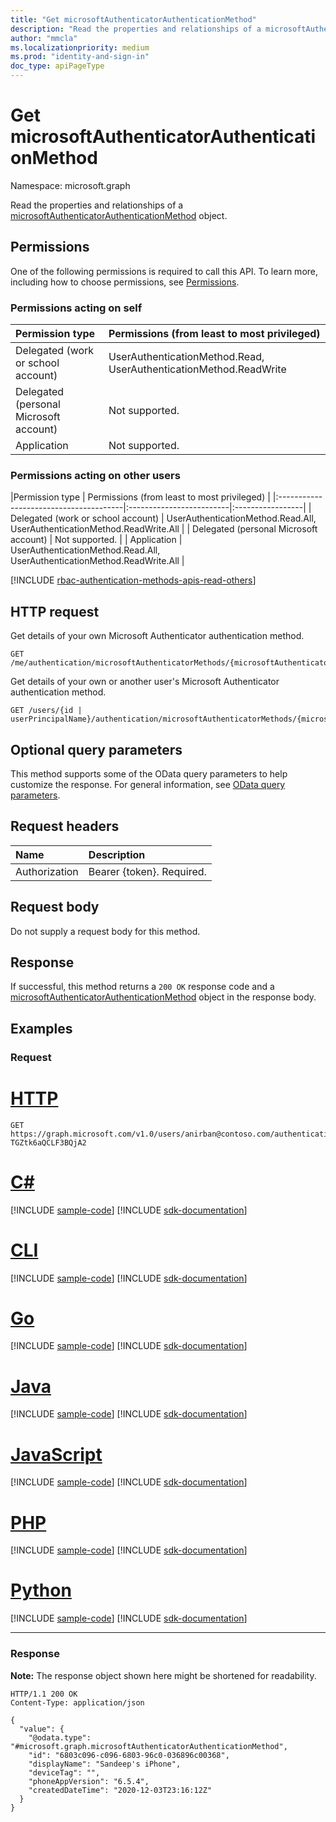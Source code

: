 ```yaml
---
title: "Get microsoftAuthenticatorAuthenticationMethod"
description: "Read the properties and relationships of a microsoftAuthenticatorAuthenticationMethod object."
author: "mmcla"
ms.localizationpriority: medium
ms.prod: "identity-and-sign-in"
doc_type: apiPageType
---
```


# Get microsoftAuthenticatorAuthenticationMethod
Namespace: microsoft.graph

Read the properties and relationships of a [microsoftAuthenticatorAuthenticationMethod](../resources/microsoftauthenticatorauthenticationmethod.md) object.

## Permissions

One of the following permissions is required to call this API. To learn more, including how to choose permissions, see [Permissions](/graph/permissions-reference).

### Permissions acting on self

|Permission type      | Permissions (from least to most privileged)              |
|:---------------------------------------|:-------------------------|
| Delegated (work or school account)     | UserAuthenticationMethod.Read, UserAuthenticationMethod.ReadWrite |
| Delegated (personal Microsoft account) | Not supported. |
| Application                            | Not supported. |

### Permissions acting on other users

|Permission type      | Permissions (from least to most privileged)              |
|:---------------------------------------|:-------------------------|:-----------------|
| Delegated (work or school account)     | UserAuthenticationMethod.Read.All, UserAuthenticationMethod.ReadWrite.All |
| Delegated (personal Microsoft account) | Not supported. |
| Application                            | UserAuthenticationMethod.Read.All, UserAuthenticationMethod.ReadWrite.All |

[!INCLUDE [rbac-authentication-methods-apis-read-others](../includes/rbac-for-apis/rbac-authentication-methods-apis-read-others.md)]

## HTTP request

Get details of your own Microsoft Authenticator authentication method.
<!-- { "blockType": "ignored" } -->
``` http
GET /me/authentication/microsoftAuthenticatorMethods/{microsoftAuthenticatorAuthenticationMethodId}
```

Get details of your own or another user's Microsoft Authenticator authentication method.
<!-- { "blockType": "ignored" } -->
``` http
GET /users/{id | userPrincipalName}/authentication/microsoftAuthenticatorMethods/{microsoftAuthenticatorAuthenticationMethodId}
```

## Optional query parameters
This method supports some of the OData query parameters to help customize the response. For general information, see [OData query parameters](/graph/query-parameters).

## Request headers
|Name|Description|
|:---|:---|
|Authorization|Bearer {token}. Required.|

## Request body
Do not supply a request body for this method.

## Response

If successful, this method returns a `200 OK` response code and a [microsoftAuthenticatorAuthenticationMethod](../resources/microsoftauthenticatorauthenticationmethod.md) object in the response body.

## Examples

### Request

# [HTTP](#tab/http)
<!-- {
  "blockType": "request",
  "name": "get_microsoftauthenticatorauthenticationmethod",
  "sampleKeys": ["anirban@contoso.com", "_jpuR-TGZtk6aQCLF3BQjA2"]
}
-->
``` http
GET https://graph.microsoft.com/v1.0/users/anirban@contoso.com/authentication/microsoftAuthenticatorMethods/_jpuR-TGZtk6aQCLF3BQjA2
```

# [C#](#tab/csharp)
[!INCLUDE [sample-code](../includes/snippets/csharp/get-microsoftauthenticatorauthenticationmethod-csharp-snippets.md)]
[!INCLUDE [sdk-documentation](../includes/snippets/snippets-sdk-documentation-link.md)]

# [CLI](#tab/cli)
[!INCLUDE [sample-code](../includes/snippets/cli/get-microsoftauthenticatorauthenticationmethod-cli-snippets.md)]
[!INCLUDE [sdk-documentation](../includes/snippets/snippets-sdk-documentation-link.md)]

# [Go](#tab/go)
[!INCLUDE [sample-code](../includes/snippets/go/get-microsoftauthenticatorauthenticationmethod-go-snippets.md)]
[!INCLUDE [sdk-documentation](../includes/snippets/snippets-sdk-documentation-link.md)]

# [Java](#tab/java)
[!INCLUDE [sample-code](../includes/snippets/java/get-microsoftauthenticatorauthenticationmethod-java-snippets.md)]
[!INCLUDE [sdk-documentation](../includes/snippets/snippets-sdk-documentation-link.md)]

# [JavaScript](#tab/javascript)
[!INCLUDE [sample-code](../includes/snippets/javascript/get-microsoftauthenticatorauthenticationmethod-javascript-snippets.md)]
[!INCLUDE [sdk-documentation](../includes/snippets/snippets-sdk-documentation-link.md)]

# [PHP](#tab/php)
[!INCLUDE [sample-code](../includes/snippets/php/get-microsoftauthenticatorauthenticationmethod-php-snippets.md)]
[!INCLUDE [sdk-documentation](../includes/snippets/snippets-sdk-documentation-link.md)]

# [Python](#tab/python)
[!INCLUDE [sample-code](../includes/snippets/python/get-microsoftauthenticatorauthenticationmethod-python-snippets.md)]
[!INCLUDE [sdk-documentation](../includes/snippets/snippets-sdk-documentation-link.md)]

---

### Response
**Note:** The response object shown here might be shortened for readability.
<!-- {
  "blockType": "response",
  "truncated": true,
  "@odata.type": "microsoft.graph.microsoftAuthenticatorAuthenticationMethod"
}
-->
``` http
HTTP/1.1 200 OK
Content-Type: application/json

{
  "value": {
    "@odata.type": "#microsoft.graph.microsoftAuthenticatorAuthenticationMethod",
    "id": "6803c096-c096-6803-96c0-036896c00368",
    "displayName": "Sandeep's iPhone",
    "deviceTag": "",
    "phoneAppVersion": "6.5.4",
    "createdDateTime": "2020-12-03T23:16:12Z"
  }
}
```
